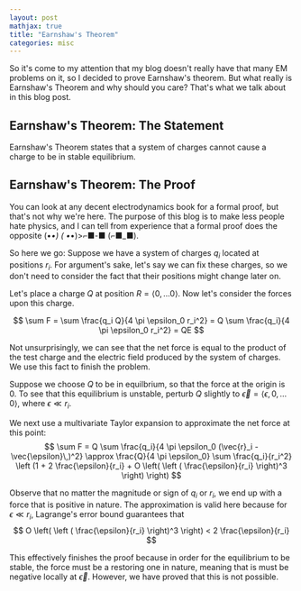 ```yaml
---
layout: post
mathjax: true
title: "Earnshaw's Theorem"
categories: misc
---
```


So it's come to my attention that my blog doesn't really have that many EM problems on it, so I decided to prove Earnshaw's theorem.
But what really is Earnshaw's Theorem and why should you care? That's what we talk about in this blog post.

## Earnshaw's Theorem: The Statement

Earnshaw's Theorem states that a system of charges cannot cause a charge to be in stable equilibrium.

## Earnshaw's Theorem: The Proof

You can look at any decent electrodynamics book for a formal proof, but that's not why we're here.
The purpose of this blog is to make less people hate physics, and I can tell from experience that a formal proof does the opposite (•_•) ( •_•)>⌐■-■ (⌐■_■).

So here we go:
Suppose we have a system of charges $q_i$ located at positions $r_i$.
For argument's sake, let's say we can fix these charges, so we don't need to consider the fact that their positions might change later on.

Let's place a charge $Q$ at position $R = \langle 0, \dots 0 \rangle$.
Now let's consider the forces upon this charge.

$$
\sum F = \sum \frac{q_i Q}{4 \pi \epsilon_0 r_i^2} = Q \sum \frac{q_i}{4 \pi \epsilon_0 r_i^2} = QE
$$

Not unsurprisingly, we can see that the net force is equal to the product of the test charge and the electric field produced by the system of charges.
We use this fact to finish the problem.

Suppose we choose $Q$ to be in equilbrium, so that the force at the origin is $0$.
To see that this equilibrium is unstable, perturb $Q$ slightly to $\vec{\epsilon} = \langle \epsilon, 0, \dots 0 \rangle$, where $\epsilon \ll r_i$.

We next use a multivariate Taylor expansion to approximate the net force at this point:
$$
\sum F = Q \sum \frac{q_i}{4 \pi \epsilon_0 (\vec{r}_i - \vec{\epsilon}\,)^2} \approx \frac{Q}{4 \pi \epsilon_0} \sum \frac{q_i}{r_i^2} \left (1 + 2   \frac{\epsilon}{r_i} + O \left( \left ( \frac{\epsilon}{r_i} \right)^3 \right) \right)
$$

Observe that no matter the magnitude or sign of $q_i$ or $r_i$, we end up with a force that is positive in nature.
The approximation is valid here because for $\epsilon \ll r_i$, Lagrange's error bound guarantees that 
$$
O \left( \left ( \frac{\epsilon}{r_i} \right)^3 \right) < 2 \frac{\epsilon}{r_i}
$$

This effectively finishes the proof because in order for the equilibrium to be stable, the force must be a restoring one in nature, meaning that is must be negative locally at $\vec{\epsilon}$.
However, we have proved that this is not possible.
